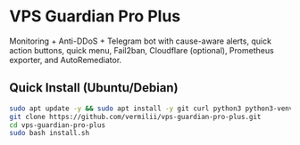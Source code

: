 # VPS Guardian Pro Plus
Monitoring + Anti-DDoS + Telegram bot with cause-aware alerts, quick action buttons, quick menu,
Fail2ban, Cloudflare (optional), Prometheus exporter, and AutoRemediator.

## Quick Install (Ubuntu/Debian)
```bash
sudo apt update -y && sudo apt install -y git curl python3 python3-venv python3-pip rsync jq
git clone https://github.com/vermilii/vps-guardian-pro-plus.git
cd vps-guardian-pro-plus
sudo bash install.sh
```
